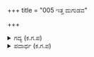 +++
title = "005 ಇತ್ತ ದುಗುಡವ"

+++

<details><summary>ಗದ್ಯ (ಕ.ಗ.ಪ) </summary>

5. ಈ ಕಡೆ ದುಃಖಿತನಾದ ರಾಜ ದುರ್ಯೋಧನನ ಕೋಪದಿಂದ ನಡುಗುವ ಮುಖವನ್ನು ಕಂಡು ಭಟರಿಗೆ ಎದೆಯಲ್ಲಿ ಕಿಚ್ಚು ಹೊತ್ತಿಕೊಂಡಂತಾಯ್ತು. ವೀರರ ಮುಖಗಳಲ್ಲಿ ಸೇಡಿನ ಹೊಗೆ ತೋರಿದವು. ಕರ್ಣನು ಕೋಪದಿಂದ "ಇತ್ತ ನೋಡು ರಾಜನೇ, ಸೈಂಧವನು ಈಗ ಎಲ್ಲಿದ್ದಾನೋ ಅಲ್ಲಿಗೇ ಶ್ರೀಕೃಷ್ಣನ ಸೇವಕರಾದ ಪಾಂಡವರನ್ನೂ ಕಳುಹಿಸುತ್ತೇನೆ"-ಎಂದನು.
</details>

<details><summary>ಪದಾರ್ಥ (ಕ.ಗ.ಪ) </summary>

ಕೆತ್ತ-ನಡುಗುವ,
</details>
